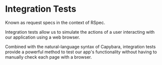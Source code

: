 # Integration Tests

Known as request specs in the context of RSpec.

Integration tests allow us to simulate the actions of a user interacting with our application using a web browser. 

Combined with the natural-language syntax of Capybara, integration tests provide a powerful method to test our app's functionality without having to manually check each page with a browser. 